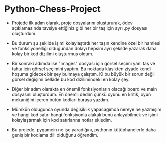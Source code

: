 # Python-Chess-Project

* Projede ilk adım olarak, proje dosyalarını oluştururak, ödev açıklamasında tavsiye ettiğiniz gibi 
her bir taş için ayrı .py dosyası oluşturdum.

* Bu durum şu şekilde işimi kolaylaştırdı her taşın kendine özel bir hamlesi ve fonksiyonelliği olduğundan dolayı hepsini ayrı şekilde yazarak daha kolay bir  kod dizilimi oluşturmuş oldum.

* Bir sonraki adımda ise "images" dosyası için görsel seçimi yani taş ve tahta için görsel seçimini yaptım.
Bu noktada klasikten ziyade kendi hoşuma gidecek bir şey bulmaya çalıştım. Ki bu büyük bir sorun değil 
görsel değişimi belkide bu kod dizilimindeki en kolay şey.

* Diğer bir adım olarakta en önemli fonksiyonların olacağı board ve main dosyasını oluşturdum.
En önemli dedim çünkü oyunu en kritik, oyun mekaniğini içeren bütün kodları buraya yazdım.

* Mümkün olduğunca oyunda değişiklik yapacağımda nereye ne yazmışım ve hangi kod satırı hangi fonksiyonla 
alakalı bunu anlayabilmek ve işimi kolaylaştırmak için kod satırlarına notlar ekledim.

* Bu projede, pygamein ne işe yaradığını, pythonın kütüphanelerle daha geniş bir kodlama dili olduğunu öğrendim.